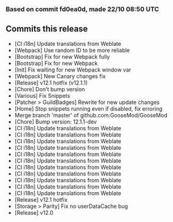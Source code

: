 ### Based on commit fd0ea0d, made 22/10 08:50 UTC
## Commits this release
  - [CI i18n] Update translations from Weblate
  - [Webpack] Use random ID to be more reliable
  - [Bootstrap] Fix for new Webpack fully
  - [Bootstrap] Fix for new Webpack
  - [Init] Fix waiting for new Webpack window var
  - [Webpack] New Canary changes fix
  - [Release] v12.1 hotfix (v12.1.1)
  - [Chore] Don't bump version
  - [Various] Fix Snippets
  - [Patcher > GuildBadges] Rewrite for new update changes
  - [Home] Stop snippets running even if disabled, fix erroring
  - Merge branch 'master' of github.com:GooseMod/GooseMod
  - [Chore] Bump version: 12.1.1-dev
  - [CI i18n] Update translations from Weblate
  - [CI i18n] Update translations from Weblate
  - [CI i18n] Update translations from Weblate
  - [CI i18n] Update translations from Weblate
  - [CI i18n] Update translations from Weblate
  - [CI i18n] Update translations from Weblate
  - [CI i18n] Update translations from Weblate
  - [CI i18n] Update translations from Weblate
  - [CI i18n] Update translations from Weblate
  - [CI i18n] Update translations from Weblate
  - [CI i18n] Update translations from Weblate
  - [Release] v12.1 hotfix
  - [Storage > Parity] Fix no userDataCache bug
  - [Release] v12.0